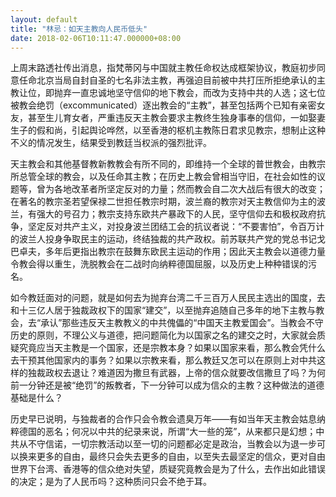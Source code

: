 ```yaml
---
layout: default
title: "林忌：如天主教向人民币低头"
date: 2018-02-06T10:11:47.000000+08:00
---
```


上周末路透社传出消息，指梵蒂冈与中国就主教任命权达成框架协议，教庭初步同意任命北京当局自封自圣的七名非法主教，再强迫目前被中共打压所拒绝承认的主教让位，即抛弃一直忠诚地坚守信仰的地下教会，而改为支持中共的人选；这七位被教会绝罚（excommunicated）逐出教会的“主教”，甚至包括两个已知有亲密女友，甚至生儿育女者，严重违反天主教会要求主教终生独身事奉的信仰，一如娶妻生子的假和尚，引起舆论哗然，以至香港的枢机主教陈日君求见教宗，想制止这种不义的情况发生，结果受到教廷当权派的强烈批评。

天主教会和其他基督教新教教会有所不同的，即维持一个全球的普世教会，由教宗所总管全球的教会，以及任命其主教；在历史上教会曾相当守旧，在社会如性的议题等，曾为各地改革者所坚定反对的力量；然而教会自二次大战后有很大的改变；在著名的教宗圣若望保禄二世担任教宗时期，波兰裔的教宗对天主教信仰为主的波兰，有强大的号召力；教宗支持东欧共产暴政下的人民，坚守信仰去和极权政府抗争，坚定反对共产主义，对投身波兰团结工会的抗议者说：“不要害怕”，令百万计的波兰人投身争取民主的运动，终结独裁的共产政权。前苏联共产党的党总书记戈巴卓夫，多年后更指出教宗在鼓舞东欧民主运动的作用；因此天主教会以道德力量令教会得以重生，洗脱教会在二战时向纳粹德国屈服，以及历史上种种错误的污名。

如今教廷面对的问题，就是如何去为抛弃台湾二千三百万人民民主选出的国度，去和十三亿人居于独裁政权下的国家“建交”，以至抛弃追随自己多年的地下主教与教会，去“承认”那些违反天主教教义的中共傀儡的“中国天主教爱国会”。当教会不守历史的原则，不理公义与道德，把问题简化为以国家之名的建交之时，大家就会质疑究竟应当天主教是一个国家，还是宗教本身？如果以国家来看，那么教会凭什么去干预其他国家内的事务？如果以宗教来看，那么教廷又怎可以在原则上对中共这样的独裁政权去退让？难道因为撒旦有武器，上帝的信众就要改信撒旦了吗？为何前一分钟还是被“绝罚”的叛教者，下一分钟可以成为信众的主教？这种做法的道德基础是什么？

历史早已说明，与独裁者的合作只会令教会遗臭万年——有如当年天主教会姑息纳粹德国的恶名；何况以中共的纪录来说，所谓“大一些的笼”，从来都只是幻想；中共从不守信诺，一切宗教活动以至一切的问题都必定是政治，当教会以为退一步可以换来更多的自由，最终只会失去更多的自由，以至失去最坚定的信众，更对自由世界下台湾、香港等的信众绝对失望，质疑究竟教会是为了什么，去作出如此错误的决定；是为了人民币吗？这种质问只会不绝于耳。

